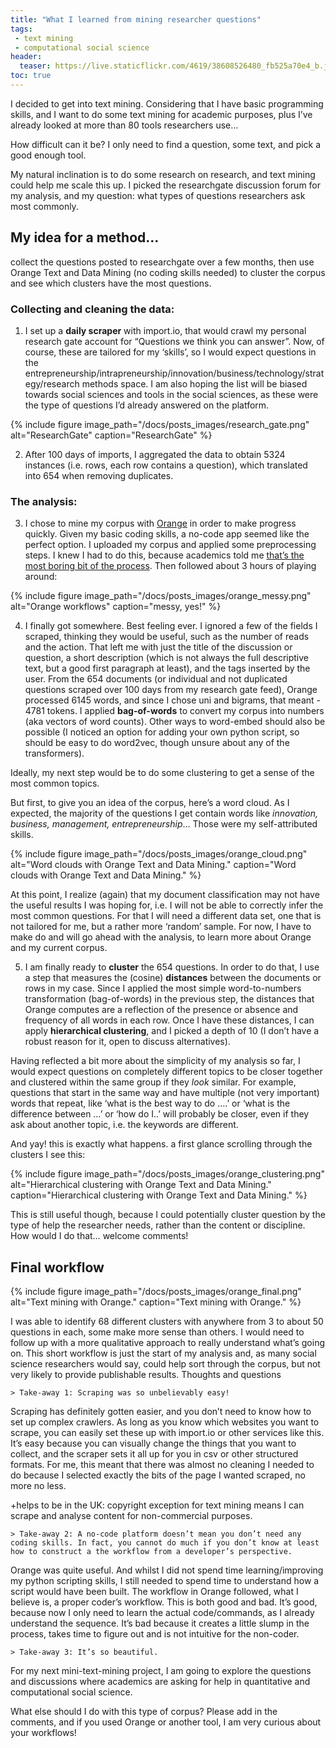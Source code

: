 ```yaml
---
title: "What I learned from mining researcher questions"
tags:
 - text mining
 - computational social science
header:
  teaser: https://live.staticflickr.com/4619/38608526480_fb525a70e4_b.jpg 
toc: true
---  
```


I decided to get into text mining. Considering that I have basic programming skills, and I want to do some text mining for academic purposes, plus I’ve already looked at more than 80 tools researchers use…

How difficult can it be? I only need to find a question, some text, and pick a good enough tool.

My natural inclination is to do some research on research, and text mining could help me scale this up. I picked the researchgate discussion forum for my analysis, and my question: what types of questions researchers ask most commonly.

## My idea for a method…

collect the questions posted to researchgate over a few months, then use Orange Text and Data Mining (no coding skills needed) to cluster the corpus and see which clusters have the most questions.

### Collecting and cleaning the data:

1. I set up a **daily scraper** with import.io, that would crawl my personal research gate account for “Questions we think you can answer”. Now, of course, these are tailored for my ‘skills’, so I would expect questions in the entrepreneurship/intrapreneurship/innovation/business/technology/strategy/research methods space. I am also hoping the list will be biased towards social sciences and tools in the social sciences, as these were the type of questions I’d already answered on the platform.

{% include figure image_path="/docs/posts_images/research_gate.png" alt="ResearchGate" caption="ResearchGate" %}

2. After 100 days of imports, I aggregated the data to obtain 5324 instances (i.e. rows, each row contains a question), which translated into 654 when removing duplicates.

### The analysis:

3. I chose to mine my corpus with [Orange](https://orange.biolab.si/) in order to make progress quickly. Given my basic coding skills, a no-code app seemed like the perfect option. I uploaded my corpus and applied some preprocessing steps. I knew I had to do this, because academics told me [that’s the most boring bit of the process](https://ocean.sagepub.com/blog/tools-and-tech/from-preprocessing-to-text-analysis-80-tools-for-mining-unstructured-data). Then followed about 3 hours of playing around:

{% include figure image_path="/docs/posts_images/orange_messy.png" alt="Orange workflows" caption="messy, yes!" %}


4. I finally got somewhere. Best feeling ever. I ignored a few of the fields I scraped, thinking they would be useful, such as the number of reads and the action. That left me with just the title of the discussion or question, a short description (which is not always the full descriptive text, but a good first paragraph at least), and the tags inserted by the user. From the 654 documents (or individual and not duplicated questions scraped over 100 days from my research gate feed), Orange processed 6145 words, and since I chose uni and bigrams, that meant - 4781 tokens. I applied **bag-of-words** to convert my corpus into numbers (aka vectors of word counts). Other ways to word-embed should also be possible (I noticed an option for adding your own python script, so should be easy to do word2vec, though unsure about any of the transformers).

Ideally, my next step would be to do some clustering to get a sense of the most common topics.

But first, to give you an idea of the corpus, here’s a word cloud. As I expected, the majority of the questions I get contain words like *innovation, business, management, entrepreneurship*… Those were my self-attributed skills.

{% include figure image_path="/docs/posts_images/orange_cloud.png" alt="Word clouds with Orange Text and Data Mining." caption="Word clouds with Orange Text and Data Mining." %}

At this point, I realize (again) that my document classification may not have the useful results I was hoping for, i.e. I will not be able to correctly infer the most common questions. For that I will need a different data set, one that is not tailored for me, but a rather more ‘random’ sample. For now, I have to make do and will go ahead with the analysis, to learn more about Orange and my current corpus.

5. I am finally ready to **cluster** the 654 questions. In order to do that, I use a step that measures the (cosine) **distances** between the documents or rows in my case. Since I applied the most simple word-to-numbers transformation (bag-of-words) in the previous step, the distances that Orange computes are a reflection of the presence or absence and frequency of all words in each row. Once I have these distances, I can apply **hierarchical clustering**, and I picked a depth of 10 (I don’t have a robust reason for it, open to discuss alternatives).

Having reflected a bit more about the simplicity of my analysis so far, I would expect questions on completely different topics to be closer together and clustered within the same group if they *look* similar. For example, questions that start in the same way and have multiple (not very important) words that repeat, like ‘what is the best way to do ….’ or ‘what is the difference between …’ or ‘how do I..’ will probably be closer, even if they ask about another topic, i.e. the keywords are different.

And yay! this is exactly what happens. a first glance scrolling through the clusters I see this:

{% include figure image_path="/docs/posts_images/orange_clustering.png" alt="Hierarchical clustering with Orange Text and Data Mining." caption="Hierarchical clustering with Orange Text and Data Mining." %}

This is still useful though, because I could potentially cluster question by the type of help the researcher needs, rather than the content or discipline. How would I do that… welcome comments!

## Final workflow

{% include figure image_path="/docs/posts_images/orange_final.png" alt="Text mining with Orange." caption="Text mining with Orange." %}

I was able to identify 68 different clusters with anywhere from 3 to about 50 questions in each, some make more sense than others. I would need to follow up with a more qualitative approach to really understand what’s going on. This short workflow is just the start of my analysis and, as many social science researchers would say, could help sort through the corpus, but not very likely to provide publishable results.
Thoughts and questions

    > Take-away 1: Scraping was so unbelievably easy!

Scraping has definitely gotten easier, and you don’t need to know how to set up complex crawlers. As long as you know which websites you want to scrape, you can easily set these up with import.io or other services like this. It’s easy because you can visually change the things that you want to collect, and the scraper sets it all up for you in csv or other structured formats. For me, this meant that there was almost no cleaning I needed to do because I selected exactly the bits of the page I wanted scraped, no more no less.

+helps to be in the UK: copyright exception for text mining means I can scrape and analyse content for non-commercial purposes.

    > Take-away 2: A no-code platform doesn’t mean you don’t need any coding skills. In fact, you cannot do much if you don’t know at least how to construct a the workflow from a developer’s perspective.

Orange was quite useful. And whilst I did not spend time learning/improving my python scripting skills, I still needed to spend time to understand how a script would have been built. The workflow in Orange followed, what I believe is, a proper coder’s workflow. This is both good and bad. It’s good, because now I only need to learn the actual code/commands, as I already understand the sequence. It’s bad because it creates a little slump in the process, takes time to figure out and is not intuitive for the non-coder.

    > Take-away 3: It’s so beautiful.

For my next mini-text-mining project, I am going to explore the questions and discussions where academics are asking for help in quantitative and computational social science.

What else should I do with this type of corpus? Please add in the comments, and if you used Orange or another tool, I am very curious about your workflows!
